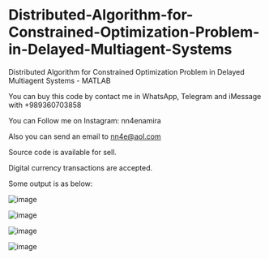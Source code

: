 # Distributed-Algorithm-for-Constrained-Optimization-Problem-in-Delayed-Multiagent-Systems
Distributed Algorithm for Constrained Optimization Problem in Delayed Multiagent Systems - MATLAB

You can buy this code by contact me in WhatsApp, Telegram and iMessage with +989360703858

You can Follow me on Instagram: nn4enamira

Also you can send an email to nn4e@aol.com

Source code is available for sell.

Digital currency transactions are accepted.

Some output is as below:

![image](https://github.com/user-attachments/assets/5052d5fa-10b4-43f6-924a-9211cf5b2793)

![image](https://github.com/user-attachments/assets/e92806f1-4855-4ef1-a1bc-7bc1ee7455e0)

![image](https://github.com/user-attachments/assets/2c35416e-5118-472d-a164-d7077cee0af5)

![image](https://github.com/user-attachments/assets/d8e10a8a-362a-4bd4-ad1f-85647157d10e)




